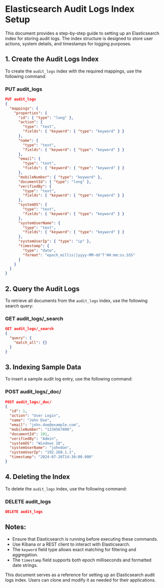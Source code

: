 # Elasticsearch Audit Logs Index Setup

This document provides a step-by-step guide to setting up an Elasticsearch index for storing audit logs. The index structure is designed to store user actions, system details, and timestamps for logging purposes.

## 1. Create the Audit Logs Index

To create the `audit_logs` index with the required mappings, use the following command:

### **PUT audit_logs**
```json
PUT audit_logs
{
  "mappings": {
    "properties": {
      "id": { "type": "long" },
      "action": {
        "type": "text",
        "fields": { "keyword": { "type": "keyword" } }
      },
      "name": {
        "type": "text",
        "fields": { "keyword": { "type": "keyword" } }
      },
      "email": {
        "type": "text",
        "fields": { "keyword": { "type": "keyword" } }
      },
      "mobileNumber": { "type": "keyword" },  
      "documentId": { "type": "long" },
      "verifiedBy": {
        "type": "text",
        "fields": { "keyword": { "type": "keyword" } }
      },
      "systemOS": {
        "type": "text",
        "fields": { "keyword": { "type": "keyword" } }
      },
      "systemUserName": {
        "type": "text",
        "fields": { "keyword": { "type": "keyword" } }
      },
      "systemUserIp": { "type": "ip" },
      "timestamp": {
        "type": "date",
        "format": "epoch_millis||yyyy-MM-dd'T'HH:mm:ss.SSS"
      }
    }
  }
}
```

## 2. Query the Audit Logs

To retrieve all documents from the `audit_logs` index, use the following search query:

### **GET audit_logs/_search**
```json
GET audit_logs/_search
{
  "query": {
    "match_all": {}
  }
}
```

## 3. Indexing Sample Data

To insert a sample audit log entry, use the following command:

### **POST audit_logs/_doc/**
```json
POST audit_logs/_doc/
{
  "id": 1,
  "action": "User Login",
  "name": "John Doe",
  "email": "john.doe@example.com",
  "mobileNumber": "1234567890",
  "documentId": 101,
  "verifiedBy": "Admin",
  "systemOS": "Windows 10",
  "systemUserName": "johndoe",
  "systemUserIp": "192.168.1.1",
  "timestamp": "2024-07-26T14:30:00.000"
}
```

## 4. Deleting the Index

To delete the `audit_logs` index, use the following command:

### **DELETE audit_logs**
```json
DELETE audit_logs
```

## Notes:
- Ensure that Elasticsearch is running before executing these commands.
- Use Kibana or a REST client to interact with Elasticsearch.
- The `keyword` field type allows exact matching for filtering and aggregation.
- The `timestamp` field supports both epoch milliseconds and formatted date strings.

This document serves as a reference for setting up an Elasticsearch audit logs index. Users can clone and modify it as needed for their applications.


